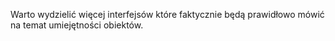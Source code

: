 Warto wydzielić więcej interfejsów które faktycznie będą prawidłowo mówić na temat umiejętności obiektów.